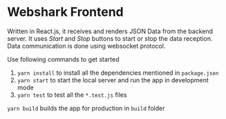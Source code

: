 # Webshark Frontend

Written in React.js, it receives and renders JSON Data from the backend server. It uses *Start* and *Stop* buttons to start or stop the data reception. Data communication is done using websocket protocol.

Use following commands to get started

1. `yarn install` to install all the dependencies mentioned in `package.json`
2. `yarn start` to start the local server and run the app in development mode
3. `yarn test` to test all the `*.test.js` files

`yarn build` builds the app for production in `build` folder

